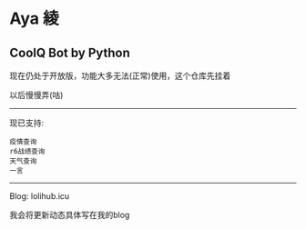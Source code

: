 # Aya 綾

 CoolQ Bot by Python
---

现在仍处于开放版，功能大多无法(正常)使用，这个仓库先挂着

以后慢慢弄(咕)

---

现已支持:

    疫情查询
    r6战绩查询
    天气查询
    一言
---

Blog: lolihub.icu

我会将更新动态具体写在我的blog
